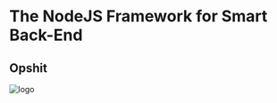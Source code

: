 # The NodeJS Framework for Smart Back-End
## Opshit 

![logo](https://raw.githubusercontent.com/opshit/opshit/master/public/images/opshit-small.png)

